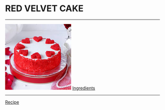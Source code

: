 # RED VELVET CAKE
------------------
![yummy](redvelvet.jpg)
[Ingredients](ingredients.md)

-----------

[Recipe](recipe.md)
